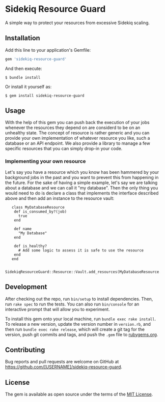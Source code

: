 # Sidekiq Resource Guard

A simple way to protect your resources from excessive Sidekiq scaling.

## Installation

Add this line to your application's Gemfile:

```ruby
gem 'sidekiq-resource-guard'
```

And then execute:

    $ bundle install

Or install it yourself as:

    $ gem install sidekiq-resource-guard

## Usage

With the help of this gem you can push back the execution of your jobs whenever the resources they depend on are considerd to be on an unhealthy state. The concept of resource is rather generic and you can provide your own implementation of whatever resource you like, such a database or an API endpoint. We also provide a library to manage a few specific resources that you can simply drop-in your code.

### Implementing your own resource

Let's say you have a resource which you know has been hammered by your background jobs in the past and you want to prevent this from happening in the future. For the sake of having a simple example, let's say we are talking about a database and we can call it "my database". Then the only thing you would need to do is declare a class that implements the interface described above and then add an instance to the resource vault:

```
   class MyDatabaseResource
    def is_consumed_by?(job)
      true
    end

    def name
      "My Database"
    end

    def is_healthy?
      # Add some logic to assess it is safe to use the resource
    end
   end
```

```
   SidekiqResourceGuard::Resource::Vault.add_resources(MyDatabaseResource.new)
```

## Development

After checking out the repo, run `bin/setup` to install dependencies. Then, run `rake spec` to run the tests. You can also run `bin/console` for an interactive prompt that will allow you to experiment.

To install this gem onto your local machine, run `bundle exec rake install`. To release a new version, update the version number in `version.rb`, and then run `bundle exec rake release`, which will create a git tag for the version, push git commits and tags, and push the `.gem` file to [rubygems.org](https://rubygems.org).

## Contributing

Bug reports and pull requests are welcome on GitHub at https://github.com/[USERNAME]/sidekiq-resource-guard.


## License

The gem is available as open source under the terms of the [MIT License](https://opensource.org/licenses/MIT).
